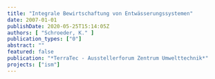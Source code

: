 ```yaml
---
title: "Integrale Bewirtschaftung von Entwässerungssystemen"
date: 2007-01-01
publishDate: 2020-05-25T15:14:05Z
authors: [ "Schroeder, K." ]
publication_types: ["0"]
abstract: ""
featured: false
publication: "*TerraTec - Ausstellerforum Zentrum Umwelttechnik*"
projects: ["ism"]
---
```


